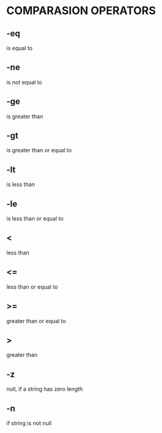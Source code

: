 # COMPARASION OPERATORS

## -eq

is equal to

## -ne

is not equal to

## -ge

is greater than

## -gt

is greater than or equal to

## -lt

is less than

## -le

is less than or equal to

## <

less than

## <=

less than or equal to

## >=

greater than or equal to

## >

greater than

## -z

null, if a string has zero length

## -n

if string is not null
